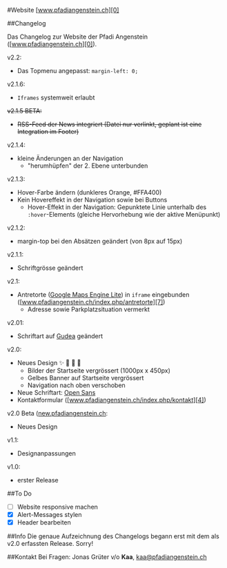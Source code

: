 #Website [www.pfadiangenstein.ch][0]

##Changelog

Das Changelog zur Website der Pfadi Angenstein ([www.pfadiangenstein.ch][0]).

v2.2:
- Das Topmenu angepasst: `margin-left: 0;`

v2.1.6:
- `Iframes` systemweit erlaubt

~~v2.1.5 BETA:~~
- ~~RSS-Feed der News integriert (Datei nur verlinkt, geplant ist eine Integration im Footer)~~ 

v2.1.4:
- kleine Änderungen an der Navigation
  - "herumhüpfen" der 2. Ebene unterbunden

v2.1.3:
- Hover-Farbe ändern (dunkleres Orange, #FFA400)
- Kein Hovereffekt in der Navigation sowie bei Buttons
  - Hover-Effekt in der Navigation: Gepunktete Linie unterhalb des `:hover`-Elements (gleiche Hervorhebung wie der aktive Menüpunkt)

v2.1.2:
- margin-top bei den Absätzen geändert (von 8px auf 15px)

v2.1.1:
- Schriftgrösse geändert

v2.1:
- Antretorte ([Google Maps Engine Lite][6]) in `iframe` eingebunden ([www.pfadiangenstein.ch/index.php/antretorte][7])
  - Adresse sowie Parkplatzsituation vermerkt

v2.01:
- Schriftart auf [Gudea][5] geändert

<span id="2.0">v2.0:</span>
- Neues Design :sparkles: :tada: :tada: :confetti_ball:
  - Bilder der Startseite vergrössert (1000px x 450px)
  - Gelbes Banner auf Startseite vergrössert
  - Navigation nach oben verschoben
- Neue Schriftart: [Open Sans][3]
- Kontaktformular ([www.pfadiangenstein.ch/index.php/kontakt][4])


v2.0 Beta ([new.pfadiangenstein.ch][2]:
- Neues Design

v1.1:
- Designanpassungen

v1.0:
- erster Release

##To Do
- [ ] Website responsive machen
- [x] Alert-Messages stylen
- [x] Header bearbeiten
 
##Info
Die genaue Aufzeichnung des Changelogs begann erst mit dem als v2.0 erfassten Release. Sorry!

##Kontakt
Bei Fragen: Jonas Grüter v/o **Kaa**, [kaa@pfadiangenstein.ch][1]

[0]: http://www.pfadiangenstein.ch "www.pfadiangenstein.ch"
[1]: mailto:kaa@pfadiangenstein.ch "kaa@pfadiangenstein.ch"
[2]: http://new.pfadiangenstein.ch "new.pfadiangenstein.ch"
[3]: http://www.google.com/fonts/specimen/Open+Sans "Open Sans"
[4]: http://www.pfadiangenstein.ch/index.php/kontakt "Kontaktformular"
[5]: http://www.google.com/fonts/specimen/Gudea "Gudea"
[6]: https://mapsengine.google.com/map/ "Google Maps Engine Lite"
[7]: http://www.pfadiangenstein.ch/index.php/antretorte "Antretorte"
